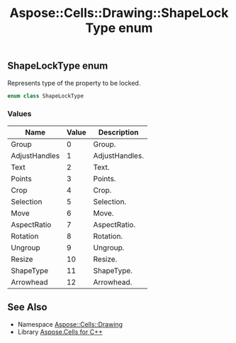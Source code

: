 ﻿---
title: Aspose::Cells::Drawing::ShapeLockType enum
linktitle: ShapeLockType
second_title: Aspose.Cells for C++ API Reference
description: 'Aspose::Cells::Drawing::ShapeLockType enum. Represents type of the property to be locked in C++.'
type: docs
weight: 11300
url: /cpp/aspose.cells.drawing/shapelocktype/
---
## ShapeLockType enum


Represents type of the property to be locked.

```cpp
enum class ShapeLockType
```

### Values

| Name | Value | Description |
| --- | --- | --- |
| Group | 0 | Group. |
| AdjustHandles | 1 | AdjustHandles. |
| Text | 2 | Text. |
| Points | 3 | Points. |
| Crop | 4 | Crop. |
| Selection | 5 | Selection. |
| Move | 6 | Move. |
| AspectRatio | 7 | AspectRatio. |
| Rotation | 8 | Rotation. |
| Ungroup | 9 | Ungroup. |
| Resize | 10 | Resize. |
| ShapeType | 11 | ShapeType. |
| Arrowhead | 12 | Arrowhead. |

## See Also

* Namespace [Aspose::Cells::Drawing](../)
* Library [Aspose.Cells for C++](../../)
